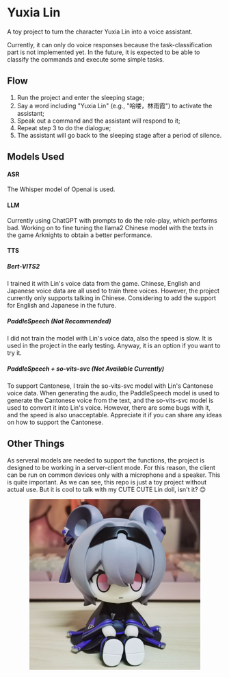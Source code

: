 # Yuxia Lin
A toy project to turn the character Yuxia Lin into a voice assistant.

Currently, it can only do voice responses because the task-classification part is not implemented yet. In the future, it is expected to be able to classify the commands and execute some simple tasks.

## Flow
1. Run the project and enter the sleeping stage;
2. Say a word including "Yuxia Lin" (e.g., "哈喽，林雨霞") to activate the assistant;
3. Speak out a command and the assistant will respond to it;
4. Repeat step 3 to do the dialogue;
5. The assistant will go back to the sleeping stage after a period of silence.


## Models Used
#### ASR
The Whisper model of Openai is used.
#### LLM
Currently using ChatGPT with prompts to do the role-play, which performs bad. Working on to fine tuning the llama2 Chinese model with the texts in the game Arknights to obtain a better performance.
#### TTS
##### Bert-VITS2
I trained it with Lin's voice data from the game. Chinese, English and Japanese voice data are all used to train three voices. However, the project currently only supports talking in Chinese. Considering to add the support for English and Japanese in the future.
##### PaddleSpeech (Not Recommended)
I did not train the model with Lin's voice data, also the speed is slow. It is used in the project in the early testing. Anyway, it is an option if you want to try it.
##### PaddleSpeech + so-vits-svc (Not Available Currently)
To support Cantonese, I train the so-vits-svc model with Lin's Cantonese voice data. When generating the audio, the PaddleSpeech model is used to generate the Cantonese voice from the text, and the so-vits-svc model is used to convert it into Lin's voice. However, there are some bugs with it, and the speed is also unacceptable. Appreciate it if you can share any ideas on how to support the Cantonese.


## Other Things
As serveral models are needed to support the functions, the project is designed to be working in a server-client mode. For this reason, the client can be run on common devices only with a microphone and a speaker. This is quite important. As we can see, this repo is just a toy project without actual use. But it is cool to talk with my CUTE CUTE Lin doll, isn't it? 😊

<div align="center">
<img src="pics/lin.jpg"  width="400px" />
</div>
